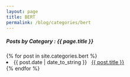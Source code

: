 ```yaml
---
layout: page
title: BERT
permalink: /blog/categories/bert
---
```

 
<h5> Posts by Category : {{ page.title }} </h5>

<div class="card">
{% for post in site.categories.bert %}
 <li class="category-posts"><span>{{ post.date | date_to_string }}</span> &nbsp; <a href="{{ post.url }}">{{ post.title }}</a></li>
{% endfor %}
</div>
